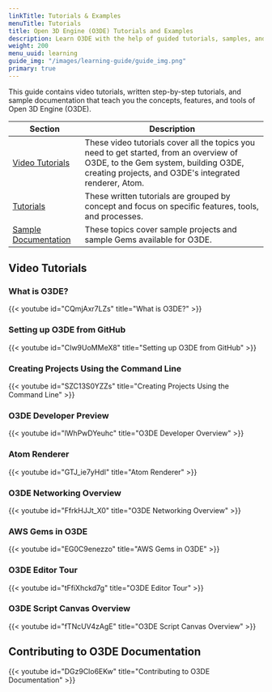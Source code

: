 ```yaml
---
linkTitle: Tutorials & Examples
menuTitle: Tutorials
title: Open 3D Engine (O3DE) Tutorials and Examples
description: Learn O3DE with the help of guided tutorials, samples, and recipes.
weight: 200
menu_uuid: learning
guide_img: "/images/learning-guide/guide_img.png"
primary: true
---
```


This guide contains video tutorials, written step-by-step tutorials, and sample documentation that teach you the concepts, features, and tools of Open 3D Engine (O3DE).

| Section | Description |
| - | - |
| [Video Tutorials](#video-tutorials) | These video tutorials cover all the topics you need to get started, from an overview of O3DE, to the Gem system, building O3DE, creating projects, and O3DE's integrated renderer, Atom. |
| [Tutorials](tutorials) | These written tutorials are grouped by concept and focus on specific features, tools, and processes. |
| [Sample Documentation](samples) | These topics cover sample projects and sample Gems available for O3DE. |

## Video Tutorials

### What is O3DE?

{{< youtube id="CQmjAxr7LZs" title="What is O3DE?" >}}

### Setting up O3DE from GitHub

{{< youtube id="CIw9UoMMeX8" title="Setting up O3DE from GitHub" >}}

### Creating Projects Using the Command Line

{{< youtube id="SZC13S0YZZs" title="Creating Projects Using the Command Line" >}}

### O3DE Developer Preview

{{< youtube id="lWhPwDYeuhc" title="O3DE Developer Overview" >}}

### Atom Renderer

{{< youtube id="GTJ_ie7yHdI" title="Atom Renderer" >}}

### O3DE Networking Overview

{{< youtube id="FfrkHJJt_X0" title="O3DE Networking Overview" >}}

### AWS Gems in O3DE

{{< youtube id="EG0C9enezzo" title="AWS Gems in O3DE" >}}

### O3DE Editor Tour

{{< youtube id="tFfiXhckd7g" title="O3DE Editor Tour" >}}

### O3DE Script Canvas Overview

{{< youtube id="fTNcUV4zAgE" title="O3DE Script Canvas Overview" >}}

## Contributing to O3DE Documentation

{{< youtube id="DGz9Clo6EKw" title="Contributing to O3DE Documentation" >}}
